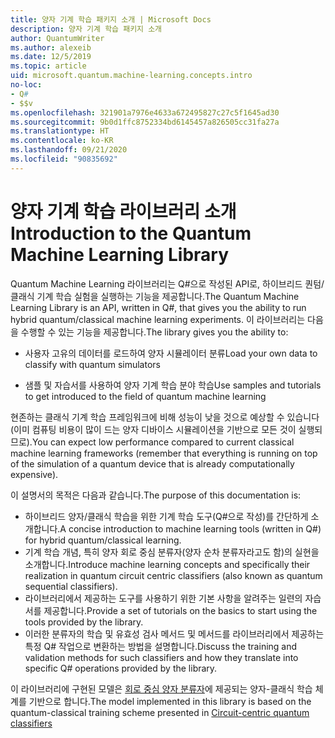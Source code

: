 ```yaml
---
title: 양자 기계 학습 패키지 소개 | Microsoft Docs
description: 양자 기계 학습 패키지 소개
author: QuantumWriter
ms.author: alexeib
ms.date: 12/5/2019
ms.topic: article
uid: microsoft.quantum.machine-learning.concepts.intro
no-loc:
- Q#
- $$v
ms.openlocfilehash: 321901a7976e4633a672495827c27c5f1645ad30
ms.sourcegitcommit: 9b0d1ffc8752334bd6145457a826505cc31fa27a
ms.translationtype: HT
ms.contentlocale: ko-KR
ms.lasthandoff: 09/21/2020
ms.locfileid: "90835692"
---
```

# <a name="introduction-to-the-quantum-machine-learning-library"></a><span data-ttu-id="9baaf-103">양자 기계 학습 라이브러리 소개</span><span class="sxs-lookup"><span data-stu-id="9baaf-103">Introduction to the Quantum Machine Learning Library</span></span>

<span data-ttu-id="9baaf-104">Quantum Machine Learning 라이브러리는 Q#으로 작성된 API로, 하이브리드 퀀텀/클래식 기계 학습 실험을 실행하는 기능을 제공합니다.</span><span class="sxs-lookup"><span data-stu-id="9baaf-104">The Quantum Machine Learning Library is an API, written in Q#, that gives you the ability to run hybrid quantum/classical machine learning experiments.</span></span> <span data-ttu-id="9baaf-105">이 라이브러리는 다음을 수행할 수 있는 기능을 제공합니다.</span><span class="sxs-lookup"><span data-stu-id="9baaf-105">The library gives you the ability to:</span></span>

- <span data-ttu-id="9baaf-106">사용자 고유의 데이터를 로드하여 양자 시뮬레이터 분류</span><span class="sxs-lookup"><span data-stu-id="9baaf-106">Load your own data to classify with quantum simulators</span></span>

- <span data-ttu-id="9baaf-107">샘플 및 자습서를 사용하여 양자 기계 학습 분야 학습</span><span class="sxs-lookup"><span data-stu-id="9baaf-107">Use samples and tutorials to get introduced to the field of quantum machine learning</span></span>

<span data-ttu-id="9baaf-108">현존하는 클래식 기계 학습 프레임워크에 비해 성능이 낮을 것으로 예상할 수 있습니다(이미 컴퓨팅 비용이 많이 드는 양자 디바이스 시뮬레이션을 기반으로 모든 것이 실행되므로).</span><span class="sxs-lookup"><span data-stu-id="9baaf-108">You can expect low performance compared to current classical machine learning frameworks (remember that everything is running on top of the simulation of a quantum device that is already computationally expensive).</span></span>

<span data-ttu-id="9baaf-109">이 설명서의 목적은 다음과 같습니다.</span><span class="sxs-lookup"><span data-stu-id="9baaf-109">The purpose of this documentation is:</span></span>

- <span data-ttu-id="9baaf-110">하이브리드 양자/클래식 학습을 위한 기계 학습 도구(Q\#으로 작성)를 간단하게 소개합니다.</span><span class="sxs-lookup"><span data-stu-id="9baaf-110">A concise introduction to machine learning tools (written in Q\#) for hybrid quantum/classical learning.</span></span>
- <span data-ttu-id="9baaf-111">기계 학습 개념, 특히 양자 회로 중심 분류자(양자 순차 분류자라고도 함)의 실현을 소개합니다.</span><span class="sxs-lookup"><span data-stu-id="9baaf-111">Introduce machine learning concepts and specifically their realization in quantum circuit centric classifiers (also known as quantum sequential classifiers).</span></span>
- <span data-ttu-id="9baaf-112">라이브러리에서 제공하는 도구를 사용하기 위한 기본 사항을 알려주는 일련의 자습서를 제공합니다.</span><span class="sxs-lookup"><span data-stu-id="9baaf-112">Provide a set of tutorials on the basics to start using the tools provided by the library.</span></span>
- <span data-ttu-id="9baaf-113">이러한 분류자의 학습 및 유효성 검사 메서드 및 메서드를 라이브러리에서 제공하는 특정 Q\# 작업으로 변환하는 방법을 설명합니다.</span><span class="sxs-lookup"><span data-stu-id="9baaf-113">Discuss the training and validation methods for such classifiers and how they translate into specific Q\# operations provided by the library.</span></span>

<span data-ttu-id="9baaf-114">이 라이브러리에 구현된 모델은 [회로 중심 양자 분류자](https://arxiv.org/abs/1804.00633)에 제공되는 양자-클래식 학습 체계를 기반으로 합니다.</span><span class="sxs-lookup"><span data-stu-id="9baaf-114">The model implemented in this library is based on the quantum-classical training scheme presented in [Circuit-centric quantum classifiers](https://arxiv.org/abs/1804.00633)</span></span>
